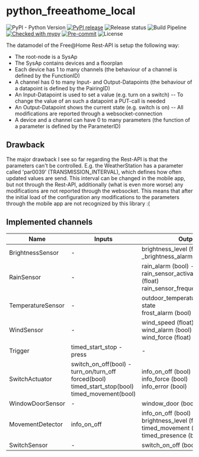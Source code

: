 # python_freeathome_local

![PyPI - Python Version](https://img.shields.io/pypi/pyversions/python_freeathome_local?logo=python)
[![PyPI release](https://img.shields.io/pypi/v/python_freeathome_local)](https://pypi.org/project/python_freeathome_local/)
![Release status](https://img.shields.io/pypi/status/python_freeathome_local)
![Build Pipeline](https://img.shields.io/github/actions/workflow/status/derjoerg/python_freeathome_local/ci.yml)
[![Checked with mypy](http://www.mypy-lang.org/static/mypy_badge.svg)](http://mypy-lang.org/)
[![Pre-commit](https://img.shields.io/badge/pre--commit-enabled-brightgreen?logo=pre-commit&logoColor=f8b424)](https://github.com/pre-commit/pre-commit)
![License](https://img.shields.io/github/license/derjoerg/python_freeathome_local)

The datamodel of the Free@Home Rest-API is setup the following way:
- The root-node is a SysAp
- The SysAp contains devices and a floorplan
- Each device has 1 to many channels (the behaviour of a channel is defined by the FunctionID)
- A channel has 0 to many Input- and Output-Datapoints (the behaviour of a datapoint is defined by the PairingID)
- An Input-Datapoint is used to set a value (e.g. turn on a switch)
-- To change the value of an such a datapoint a PUT-call is needed
- An Output-Datapoint shows the current state (e.g. switch is on)
-- All modifications are reported through a websocket-connection
- A device and a channel can have 0 to many parameters (the function of a parameter is defined by the ParameterID)

## Drawback
The major drawback I see so far regarding the Rest-API is that the parameters can't be controlled.
E.g. the WeatherStation has a parameter called 'par0039' (TRANSMISSION_INTERVAL), which defines how often updated values are send. This interval can be changed in the mobile app, but not through the Rest-API, additionally (what is even more worse) any modifications are not reported through the websocket. This means that after the initial load of the configuration any modifications to the parameters through the mobile app are not recognized by this library :(

## Implemented channels
| Name | Inputs | Outputs |
|--|--|--|
| BrightnessSensor | - | brightness_level (float) - state<br>_brightness_alarm (bool) |
| RainSensor       | - | rain_alarm (bool) - state<br>rain_sensor_activation_percentage (float)<br>rain_sensor_frequency (float) |
| TemperatureSensor | - | outdoor_temperature (float) - state<br>frost_alarm (bool) |
| WindSensor | - | wind_speed (float) - state<br>wind_alarm (bool)<br>wind_force (float) |
| Trigger | timed_start_stop - press | - |
| SwitchActuator | switch_on_off(bool) - turn_on/turn_off<br>forced(bool)<br>timed_start_stop(bool)<br>timed_movement(bool) | info_on_off (bool) - state<br>info_force (bool)<br>info_error (bool) |
| WindowDoorSensor | - | window_door (bool) - state |
| MovementDetector | info_on_off | info_on_off (bool) - state<br>brightness_level (float)<br>timed_movement (bool)<br>timed_presence (bool) |
| SwitchSensor | - | switch_on_off (bool) - state |
